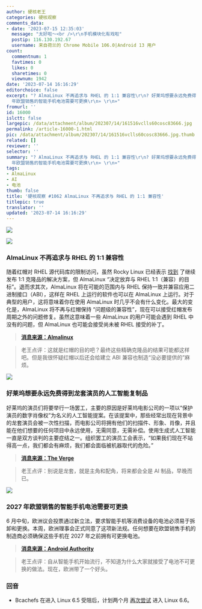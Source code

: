 ```yaml
---
author: 硬核老王
categories: 硬核观察
comments_data:
- date: '2023-07-15 12:35:03'
  message: "太好啦～<br />\r\n手机模块化有戏啦"
  postip: 116.130.192.67
  username: 来自荷兰的 Chrome Mobile 106.0|Android 13 用户
count:
  commentnum: 1
  favtimes: 0
  likes: 0
  sharetimes: 0
  viewnum: 1942
date: '2023-07-14 16:16:29'
editorchoice: false
excerpt: "? AlmaLinux 不再追求与 RHEL 的 1:1 兼容性\r\n? 好莱坞想要永远免费得到龙套演员的人工智能复制品\r\n? 2027
  年欧盟销售的智能手机电池需要可更换\r\n» \r\n»"
fromurl: ''
id: 16000
islctt: false
largepic: /data/attachment/album/202307/14/161516vclls60cosc83666.jpg
permalink: /article-16000-1.html
pic: /data/attachment/album/202307/14/161516vclls60cosc83666.jpg.thumb.jpg
related: []
reviewer: ''
selector: ''
summary: "? AlmaLinux 不再追求与 RHEL 的 1:1 兼容性\r\n? 好莱坞想要永远免费得到龙套演员的人工智能复制品\r\n? 2027
  年欧盟销售的智能手机电池需要可更换\r\n» \r\n»"
tags:
- AlmaLinux
- AI
- 电池
thumb: false
title: '硬核观察 #1062 AlmaLinux 不再追求与 RHEL 的 1:1 兼容性'
titlepic: true
translator: ''
updated: '2023-07-14 16:16:29'
---
```


![](/data/attachment/album/202307/14/161516vclls60cosc83666.jpg)


![](/data/attachment/album/202307/14/161528whem7uv1ai1emvvv.jpg)


### AlmaLinux 不再追求与 RHEL 的 1:1 兼容性


随着红帽对 RHEL 源代码库的限制访问，虽然 Rocky Linux 已经表示 [找到](/article-15956-1.html) 了继续发布 1:1 克隆品的解决方案，但 AlmaLinux “决定放弃与 RHEL 1:1（兼容）的目标”。退而求其次，AlmaLinux 将在可能的范围内与 RHEL 保持一致并兼容应用二进制接口（ABI），这样在 RHEL 上运行的软件也可以在 AlmaLinux 上运行。对于典型的用户，这将意味着你在使用 AlmaLinux 时几乎不会有什么变化。最大的变化是，AlmaLinux 将不再与红帽保持 “问题级的兼容性”，现在可以接受红帽发布周期之外的问题修复。虽然这意味着一些 AlmaLinux 的用户可能会遇到 RHEL 中没有的问题，但 AlmaLinux 也可能会接受尚未被 RHEL 接受的补丁。



> 
> **[消息来源：Almalinux](https://almalinux.org/blog/future-of-almalinux/)**
> 
> 
> 



> 
> 老王点评：这就是红帽的目的吧？最终这些精确克隆品的结果可能都这样吧。但是我很怀疑红帽以后还会给建立 ABI 兼容也制造“没必要提供的”麻烦。
> 
> 
> 


![](/data/attachment/album/202307/14/161541i7qr5kqih67w5iqs.jpg)


### 好莱坞想要永远免费得到龙套演员的人工智能复制品


好莱坞的演员们将要举行一场罢工，主要的原因是好莱坞电影公司的一项以“保护演员的数字肖像权”为名义的人工智能提案。在该提案中，那些经常出现在背景中的龙套演员会被一次性扫描，而电影公司将拥有他们的扫描件、形象、肖像，并且能在他们想要的任何项目中永远使用，无需同意，无需补偿。使用生成式人工智能一直是双方谈判的主要症结之一。组织罢工的演员工会表示，“如果我们现在不站得高一点，我们都会有麻烦，我们都会面临被机器取代的危险。”



> 
> **[消息来源：The Verge](https://www.theverge.com/2023/7/13/23794224/sag-aftra-actors-strike-ai-image-rights)**
> 
> 
> 



> 
> 老王点评：别说是龙套，就是主角和配角，将来都会全是 AI 制品，早晚而已。
> 
> 
> 


![](/data/attachment/album/202307/14/161614svv0ygvnhlvhlzza.jpg)


### 2027 年欧盟销售的智能手机电池需要可更换


6 月中旬，欧洲议会投票通过新立法，要求智能手机等消费设备的电池必须易于拆卸和更换。本周，欧洲理事会正式同意了这项新法规。任何想要在欧盟销售手机的制造商必须确保这些手机在 2027 年之前拥有可更换电池。



> 
> **[消息来源：Android Authority](https://www.androidauthority.com/phones-with-replaceable-batteries-2027-3345155/)**
> 
> 
> 



> 
> 老王点评：自从智能手机开始流行，不知道为什么大家就接受了电池不可更换的做法。现在，欧洲带了一个好头。
> 
> 
> 


### 回音


* Bcachefs 在进入 Linux 6.5 受阻后，计划两个月 [再次尝试](https://www.phoronix.com/news/Bcachefs-Plans-For-Linux-6.6) 进入 Linux 6.6。
